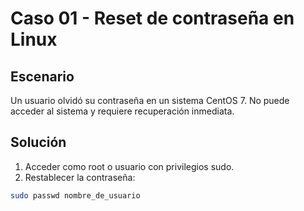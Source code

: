 # Caso 01 - Reset de contraseña en Linux

## Escenario
Un usuario olvidó su contraseña en un sistema CentOS 7. No puede acceder al sistema y requiere recuperación inmediata.

## Solución
1. Acceder como root o usuario con privilegios sudo.
2. Restablecer la contraseña:
```bash
sudo passwd nombre_de_usuario
